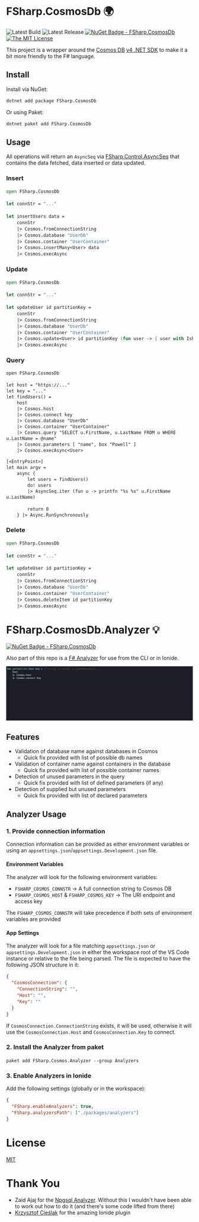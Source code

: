 # FSharp.CosmosDb 🌍

![Latest Build](https://github.com/aaronpowell/FSharp.CosmosDb/workflows/Build%20release%20candidate/badge.svg) ![Latest Release](https://github.com/aaronpowell/FSharp.CosmosDb/workflows/Publish%20Release/badge.svg) [![NuGet Badge - FSharp.CosmosDb](https://buildstats.info/nuget/FSharp.CosmosDb)](https://www.nuget.org/packages/FSharp.CosmosDb) [![The MIT License](https://img.shields.io/badge/license-MIT-orange.svg?color=blue&style=flat-square)](http://opensource.org/licenses/MIT)

This project is a wrapper around the [Cosmos DB](https://docs.microsoft.com/azure/cosmos-db/introduction?WT.mc_id=fsharpcosmosdb-github-aapowell) [v4 .NET SDK](https://docs.microsoft.com/azure/cosmos-db/create-sql-api-dotnet-v4?WT.mc_id=fsharpcosmosdb-github-aapowell) to make it a bit more friendly to the F# language.

## Install

Install via NuGet:

```bash
dotnet add package FSharp.CosmosDb
```

Or using Paket:

```bash
dotnet paket add FSharp.CosmosDb
```

## Usage

All operations will return an `AsyncSeq` via [FSharp.Control.AsyncSeq](http://fsprojects.github.io/FSharp.Control.AsyncSeq/index.html) that contains the data fetched, data inserted or data updated.

### Insert

```fsharp
open FSharp.CosmosDb

let connStr = "..."

let insertUsers data =
    connStr
    |> Cosmos.fromConnectionString
    |> Cosmos.database "UserDb"
    |> Cosmos.container "UserContainer"
    |> Cosmos.insertMany<User> data
    |> Cosmos.execAsync
```

### Update

```fsharp
open FSharp.CosmosDb

let connStr = "..."

let updateUser id partitionKey =
    connStr
    |> Cosmos.fromConnectionString
    |> Cosmos.database "UserDb"
    |> Cosmos.container "UserContainer"
    |> Cosmos.update<User> id partitionKey (fun user -> { user with IsRegistered = true })
    |> Cosmos.execAsync
```

### Query

```f#
open FSharp.CosmosDb

let host = "https://..."
let key = "..."
let findUsers() =
    host
    |> Cosmos.host
    |> Cosmos.connect key
    |> Cosmos.database "UserDb"
    |> Cosmos.container "UserContainer"
    |> Cosmos.query "SELECT u.FirstName, u.LastName FROM u WHERE u.LastName = @name"
    |> Cosmos.parameters [ "name", box "Powell" ]
    |> Cosmos.execAsync<User>
```

```f#
[<EntryPoint>]
let main argv =
    async {
        let users = findUsers()
        do! users
        |> AsyncSeq.iter (fun u -> printfn "%s %s" u.FirstName u.LastName)

        return 0
    } |> Async.RunSynchronously
```

### Delete

```fsharp
open FSharp.CosmosDb

let connStr = "..."

let updateUser id partitionKey =
    connStr
    |> Cosmos.fromConnectionString
    |> Cosmos.database "UserDb"
    |> Cosmos.container "UserContainer"
    |> Cosmos.deleteItem id partitionKey
    |> Cosmos.execAsync
```

# FSharp.CosmosDb.Analyzer 💡

[![NuGet Badge - FSharp.CosmosDb](https://buildstats.info/nuget/FSharp.CosmosDb)](https://www.nuget.org/packages/FSharp.CosmosDb)

Also part of this repo is a [F# Analyzer](https://github.com/ionide/FSharp.Analyzers.SDK) for use from the CLI or in Ionide.

![Analyzer in action](/docs/images/cosmos-analyzer-usage.gif)

## Features

- Validation of database name against databases in Cosmos
  - Quick fix provided with list of possible db names
- Validation of container name against containers in the database
  - Quick fix provided with list of possible container names
- Detection of unused parameters in the query
  - Quick fix provided with list of defined parameters (if any)
- Detection of supplied but unused parameters
  - Quick fix provided with list of declared parameters

## Analyzer Usage

### 1. Provide connection information

Connection information can be provided as either environment variables or using an `appsettings.json`/`appsettings.Development.json` file.

#### Environment Variables

The analyzer will look for the following environment variables:

- `FSHARP_COSMOS_CONNSTR` -> A full connection string to Cosmos DB
- `FSHARP_COSMOS_HOST` & `FSHARP_COSMOS_KEY` -> The URI endpoint and access key

The `FSHARP_COSMOS_CONNSTR` will take precedence if both sets of environment variables are provided

#### App Settings

The analyzer will look for a file matching `appsettings.json` or `appsettings.Development.json` in either the workspace root of the VS Code instance or relative to the file being parsed. The file is expected to have the following JSON structure in it:

```json
{
  "CosmosConnection": {
    "ConnectionString": "",
    "Host": "",
    "Key": ""
  }
}
```

If `CosmosConnection.ConnectionString` exists, it will be used, otherwise it will use the `CosmosConnection.Host` and `CosmosConnection.Key` to connect.

### 2. Install the Analyzer from paket

`paket add FSharp.Cosmos.Analyzer --group Analyzers`

### 3. Enable Analyzers in Ionide

Add the following settings (globally or in the workspace):

```json
{
  "FSharp.enableAnalyzers": true,
  "FSharp.analyzersPath": ["./packages/analyzers"]
}
```

# License

[MIT](./License.md)

# Thank You

- Zaid Ajaj for the [Npgsql Analyzer](https://github.com/Zaid-Ajaj/Npgsql.FSharp.Analyzer). Without this I wouldn't have been able to work out how to do it (and there's some code lifted from there)
- [Krzysztof Cieślak](https://twitter.com/k_cieslak) for the amazing Ionide plugin
